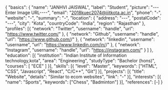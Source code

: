 {
	"basics": {
		"name": "JANHVI JAISWAL",
		"label": "Student",
		"picture": "---Enter Image URL----",
		"email": "2018kuec2074@iiitkota.ac.in",
		"phone": "-",
		"website": "-",
		"summary": "-",
		"location": {
			"address": "---",
			"postalCode": "---",
			"city": "Kota",
			"countryCode": "India",
			"region": "Rajasthan"
		},
		"profiles": [{
				"network": "Twitter",
				"username": "handle",
				"url": "https://www.twitter.com/<handle>"
			},
			{
				"network": "Github",
				"username": "handle",
				"url": "https://www.github.com/<handle>/"
			},
			{
				"network": "linkedin",
				"username": "username",
				"url": "https://www.linkedin.com/in/<username>/"
			},
			{
				"network": "Instagram",
				"username": "handle",
				"url": "https://instagram.com/<handle>"
			}
		]
	},
		"education": [{
		"institution": "Indian Institute of Information technology,kota",
		"area": "Engineering",
		"studyType": "Bachelor (hons)",
		"courses": [
			"ECE"
		]
	}],
	"skills": [{
		"level": "Master",
		"keywords": ["HTML", "CSS", "Javascript", "React", "C/C++", "Git"]
	}],
  "projects": [{
		"title": "Website",
		"details": "Similar to ecom websites",
		"link": "-"
	}],
	"interests": [{
		"name": "Sports",
		"keywords": ["Chess", "Badminton"]
	}],
	"references": [-]
}
